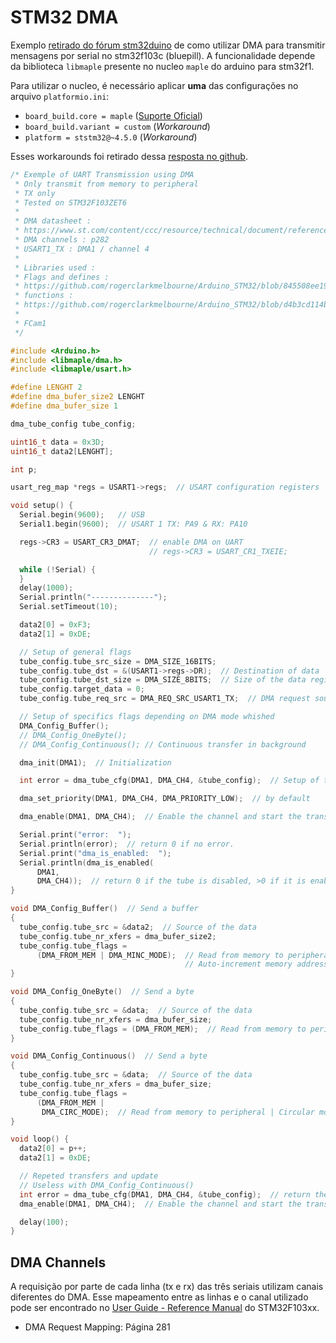 # STM32 DMA

Exemplo [retirado do fórum stm32duino](https://www.stm32duino.com/viewtopic.php?t=3887) de como utilizar DMA para transmitir mensagens por serial no stm32f103c (bluepill). A funcionalidade depende da biblioteca `libmaple` presente no nucleo `maple` do arduino para stm32f1.

Para utilizar o nucleo, é necessário aplicar **uma** das configurações no arquivo `platformio.ini`:

- `board_build.core = maple` ([Suporte Oficial](https://docs.platformio.org/en/latest/platforms/ststm32.html?highlight=board_build.core#configuration))
- `board_build.variant = custom` (*Workaround*)
- `platform = ststm32@~4.5.0` (*Workaround*)

Esses workarounds foi retirado dessa [resposta no github](https://github.com/platformio/platform-ststm32/issues/76#issuecomment-449624969).

```c
/* Exemple of UART Transmission using DMA
 * Only transmit from memory to peripheral
 * TX only
 * Tested on STM32F103ZET6
 *
 * DMA datasheet :
 * https://www.st.com/content/ccc/resource/technical/document/reference_manual/59/b9/ba/7f/11/af/43/d5/CD00171190.pdf/files/CD00171190.pdf/jcr:content/translations/en.CD00171190.pdf
 * DMA channels : p282
 * USART1_TX : DMA1 / channel 4
 *
 * Libraries used :
 * Flags and defines :
 * https://github.com/rogerclarkmelbourne/Arduino_STM32/blob/845508ee19369de64a52ee86961dd837b6459de6/STM32F1/system/libmaple/include/libmaple/dma.h
 * functions :
 * https://github.com/rogerclarkmelbourne/Arduino_STM32/blob/d4b3cd114ba567dbd917b7373f2160d14dd29fd4/STM32F1/system/libmaple/stm32f1/include/series/dma.h
 *
 * FCam1
 */

#include <Arduino.h>
#include <libmaple/dma.h>
#include <libmaple/usart.h>

#define LENGHT 2
#define dma_bufer_size2 LENGHT
#define dma_bufer_size 1

dma_tube_config tube_config;

uint16_t data = 0x3D;
uint16_t data2[LENGHT];

int p;

usart_reg_map *regs = USART1->regs;  // USART configuration registers

void setup() {
  Serial.begin(9600);   // USB
  Serial1.begin(9600);  // USART 1 TX: PA9 & RX: PA10

  regs->CR3 = USART_CR3_DMAT;  // enable DMA on UART
                               // regs->CR3 = USART_CR1_TXEIE;

  while (!Serial) {
  }
  delay(1000);
  Serial.println("--------------");
  Serial.setTimeout(10);

  data2[0] = 0xF3;
  data2[1] = 0xDE;

  // Setup of general flags
  tube_config.tube_src_size = DMA_SIZE_16BITS;
  tube_config.tube_dst = &(USART1->regs->DR);  // Destination of data
  tube_config.tube_dst_size = DMA_SIZE_8BITS;  // Size of the data register
  tube_config.target_data = 0;
  tube_config.tube_req_src = DMA_REQ_SRC_USART1_TX;  // DMA request source.

  // Setup of specifics flags depending on DMA mode whished
  DMA_Config_Buffer();
  // DMA_Config_OneByte();
  // DMA_Config_Continuous(); // Continuous transfer in background

  dma_init(DMA1);  // Initialization

  int error = dma_tube_cfg(DMA1, DMA_CH4, &tube_config);  // Setup of the DMA

  dma_set_priority(DMA1, DMA_CH4, DMA_PRIORITY_LOW);  // by default

  dma_enable(DMA1, DMA_CH4);  // Enable the channel and start the transfer.

  Serial.print("error:  ");
  Serial.println(error);  // return 0 if no error.
  Serial.print("dma_is_enabled:  ");
  Serial.println(dma_is_enabled(
      DMA1,
      DMA_CH4));  // return 0 if the tube is disabled, >0 if it is enabled.
}

void DMA_Config_Buffer()  // Send a buffer
{
  tube_config.tube_src = &data2;  // Source of the data
  tube_config.tube_nr_xfers = dma_bufer_size2;
  tube_config.tube_flags =
      (DMA_FROM_MEM | DMA_MINC_MODE);  // Read from memory to peripheral |
                                       // Auto-increment memory address
}

void DMA_Config_OneByte()  // Send a byte
{
  tube_config.tube_src = &data;  // Source of the data
  tube_config.tube_nr_xfers = dma_bufer_size;
  tube_config.tube_flags = (DMA_FROM_MEM);  // Read from memory to peripheral
}

void DMA_Config_Continuous()  // Send a byte
{
  tube_config.tube_src = &data;  // Source of the data
  tube_config.tube_nr_xfers = dma_bufer_size;
  tube_config.tube_flags =
      (DMA_FROM_MEM |
       DMA_CIRC_MODE);  // Read from memory to peripheral | Circular mode
}

void loop() {
  data2[0] = p++;
  data2[1] = 0xDE;

  // Repeted transfers and update
  // Useless with DMA_Config_Continuous()
  int error = dma_tube_cfg(DMA1, DMA_CH4, &tube_config);  // return the error
  dma_enable(DMA1, DMA_CH4);  // Enable the channel and start the transfer.

  delay(100);
}
```

## DMA Channels

A requisição por parte de cada linha (tx e rx) das três seriais utilizam canais diferentes do DMA. Esse mapeamento entre as linhas e o canal utilizado pode ser encontrado no [User Guide - Reference Manual](https://www.st.com/content/ccc/resource/technical/document/reference_manual/59/b9/ba/7f/11/af/43/d5/CD00171190.pdf/files/CD00171190.pdf/jcr:content/translations/en.CD00171190.pdf) do STM32F103xx.

- DMA Request Mapping: Página 281
